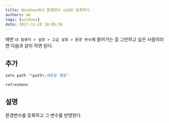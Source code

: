 ```yaml
---
title: Windows에서 환경변수 cmd로 등록하기
authors: me
tags: [windows]
date: 2017-11-20 18:05:30
---
```


매번 `내 컴퓨터 > 설정 > 고급 설정 > 환경 변수`에 들어가는 걸 그만하고 싶은 사람이라면 다음과 같이 하면 된다.

## 추가

```cmd
setx path "%path%;새로운 경로"

refreshenv
```

## 설명

환경변수를 등록하고 그 변수를 반영한다.
